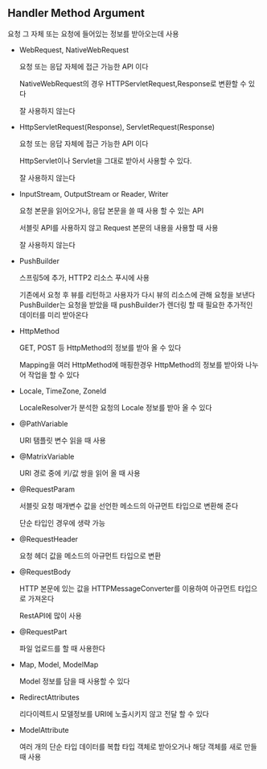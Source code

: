 ## Handler Method Argument

요청 그 자체 또는 요청에 들어있는 정보를 받아오는데 사용

- WebRequest, NativeWebRequest

  요청 또는 응답 자체에 접근 가능한 API 이다

  NativeWebRequest의 경우 HTTPServletRequest,Response로 변환할 수 있다

  잘 사용하지 않는다

- HttpServletRequest(Response), ServletRequest(Response)

  요청 또는 응답 자체에 접근 가능한 API 이다

  HttpServlet이나 Servlet을 그대로 받아서 사용할 수 있다.

  잘 사용하지 않는다

- InputStream, OutputStream or Reader, Writer

  요청 본문을 읽어오거나, 응답 본문을 쓸 때 사용 할 수 있는 API

  서블릿 API를 사용하지 않고 Request 본문의 내용을 사용할 때 사용

  잘 사용하지 않는다

- PushBuilder

  스프링5에 추가, HTTP2 리소스 푸시에 사용

  기존에서 요청 후 뷰를 리턴하고 사용자가 다시 뷰의 리소스에 관해 요청을 보낸다 PushBuilder는 요청을 받았을 때 pushBuilder가 렌더링 할 때 필요한 추가적인 데이터를 미리 받아온다

- HttpMethod

  GET, POST 등 HttpMethod의 정보를 받아 올 수 있다

  Mapping을 여러 HttpMethod에  매핑한경우 HttpMethod의 정보를 받아와 나누어 작업을 할 수 있다

- Locale, TimeZone, ZoneId

  LocaleResolver가 분석한 요청의 Locale 정보를 받아 올 수 있다

- @PathVariable

  URI 탬플릿 변수 읽을 때 사용

- @MatrixVariable

  URI 경로 중에 키/값 쌍을 읽어 올 때 사용

- @RequestParam

  서블릿 요청 매개변수 값을 선언한 메소드의 아규먼트 타입으로 변환해 준다

  단순 타입인 경우에 생략 가능

- @RequestHeader

  요청 헤더 값을 메소드의 아규먼트 타입으로 변환

- @RequestBody

  HTTP 본문에 있는 값을 HTTPMessageConverter를 이용하여 아규먼트 타입으로 가져온다

  RestAPI에 많이 사용

- @RequestPart

  파일 업로드를 할 때 사용한다

- Map, Model, ModelMap

  Model 정보를 담을 때 사용할 수 있다

- RedirectAttributes

  리다이렉트시 모델정보를 URI에 노출시키지 않고 전달 할 수 있다

- ModelAttribute

  여러 개의 단순 타입 데이터를 복합 타입 객체로 받아오거나 해당 객체를 새로 만들 때 사용